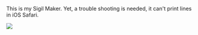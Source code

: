 This is my Sigil Maker. Yet, a trouble shooting is needed, it can't print lines in iOS Safari.

<img src="https://imgur.com/a/iOXeLZx"/>
